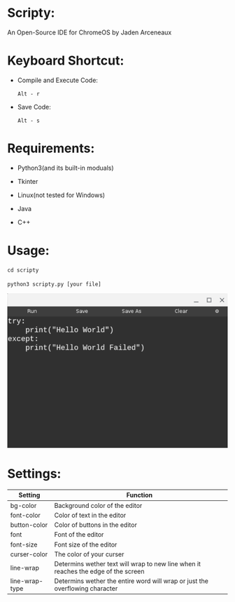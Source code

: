 # Scripty:

An Open-Source IDE for ChromeOS by Jaden Arceneaux
  
  
# Keyboard Shortcut:
  - Compile and Execute Code:
  
        Alt - r
  
  
  - Save Code:
  
        Alt - s
  
  
# Requirements:

  - Python3(and its built-in moduals)
  
  - Tkinter
  
  - Linux(not tested for Windows)
  
  - Java
  
  - C++


# Usage:
  
    cd scripty
  
    python3 scripty.py [your file]
  
  ![](images/IMAGE3.png)
  
  
# Settings:
Setting | Function
------------ | -------------
bg-color | Background color of the editor
font-color | Color of text in the editor
button-color | Color of buttons in the editor
font | Font of the editor
font-size | Font size of the editor
curser-color | The color of your curser
line-wrap | Determins wether text will wrap to new line when it reaches the edge of the screen
line-wrap-type | Determins wether the entire word will wrap or just the overflowing character

